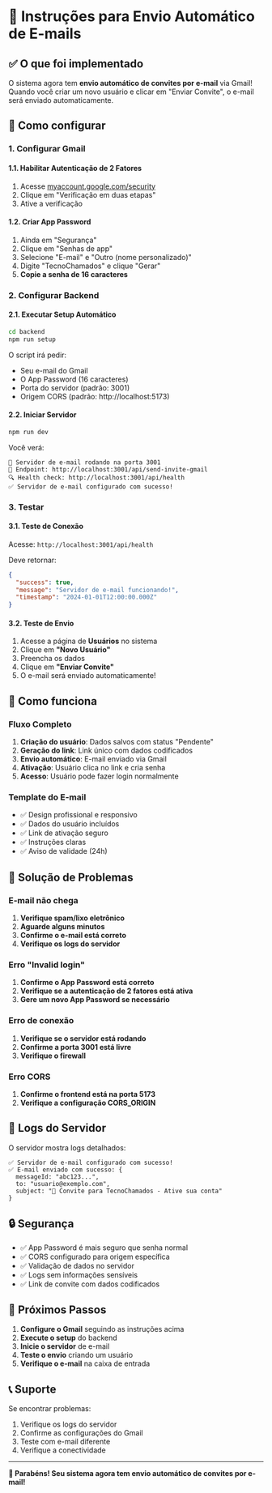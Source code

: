 # 📧 Instruções para Envio Automático de E-mails

## ✅ O que foi implementado

O sistema agora tem **envio automático de convites por e-mail** via Gmail! Quando você criar um novo usuário e clicar em "Enviar Convite", o e-mail será enviado automaticamente.

## 🚀 Como configurar

### 1. Configurar Gmail

#### 1.1. Habilitar Autenticação de 2 Fatores
1. Acesse [myaccount.google.com/security](https://myaccount.google.com/security)
2. Clique em "Verificação em duas etapas"
3. Ative a verificação

#### 1.2. Criar App Password
1. Ainda em "Segurança"
2. Clique em "Senhas de app"
3. Selecione "E-mail" e "Outro (nome personalizado)"
4. Digite "TecnoChamados" e clique "Gerar"
5. **Copie a senha de 16 caracteres**

### 2. Configurar Backend

#### 2.1. Executar Setup Automático
```bash
cd backend
npm run setup
```

O script irá pedir:
- Seu e-mail do Gmail
- O App Password (16 caracteres)
- Porta do servidor (padrão: 3001)
- Origem CORS (padrão: http://localhost:5173)

#### 2.2. Iniciar Servidor
```bash
npm run dev
```

Você verá:
```
🚀 Servidor de e-mail rodando na porta 3001
📧 Endpoint: http://localhost:3001/api/send-invite-gmail
🔍 Health check: http://localhost:3001/api/health
✅ Servidor de e-mail configurado com sucesso!
```

### 3. Testar

#### 3.1. Teste de Conexão
Acesse: `http://localhost:3001/api/health`

Deve retornar:
```json
{
  "success": true,
  "message": "Servidor de e-mail funcionando!",
  "timestamp": "2024-01-01T12:00:00.000Z"
}
```

#### 3.2. Teste de Envio
1. Acesse a página de **Usuários** no sistema
2. Clique em **"Novo Usuário"**
3. Preencha os dados
4. Clique em **"Enviar Convite"**
5. O e-mail será enviado automaticamente!

## 📧 Como funciona

### Fluxo Completo
1. **Criação do usuário**: Dados salvos com status "Pendente"
2. **Geração do link**: Link único com dados codificados
3. **Envio automático**: E-mail enviado via Gmail
4. **Ativação**: Usuário clica no link e cria senha
5. **Acesso**: Usuário pode fazer login normalmente

### Template do E-mail
- ✅ Design profissional e responsivo
- ✅ Dados do usuário incluídos
- ✅ Link de ativação seguro
- ✅ Instruções claras
- ✅ Aviso de validade (24h)

## 🔧 Solução de Problemas

### E-mail não chega
1. **Verifique spam/lixo eletrônico**
2. **Aguarde alguns minutos**
3. **Confirme o e-mail está correto**
4. **Verifique os logs do servidor**

### Erro "Invalid login"
1. **Confirme o App Password está correto**
2. **Verifique se a autenticação de 2 fatores está ativa**
3. **Gere um novo App Password se necessário**

### Erro de conexão
1. **Verifique se o servidor está rodando**
2. **Confirme a porta 3001 está livre**
3. **Verifique o firewall**

### Erro CORS
1. **Confirme o frontend está na porta 5173**
2. **Verifique a configuração CORS_ORIGIN**

## 📝 Logs do Servidor

O servidor mostra logs detalhados:
```
✅ Servidor de e-mail configurado com sucesso!
✅ E-mail enviado com sucesso: {
  messageId: "abc123...",
  to: "usuario@exemplo.com",
  subject: "🎉 Convite para TecnoChamados - Ative sua conta"
}
```

## 🔒 Segurança

- ✅ App Password é mais seguro que senha normal
- ✅ CORS configurado para origem específica
- ✅ Validação de dados no servidor
- ✅ Logs sem informações sensíveis
- ✅ Link de convite com dados codificados

## 🎯 Próximos Passos

1. **Configure o Gmail** seguindo as instruções acima
2. **Execute o setup** do backend
3. **Inicie o servidor** de e-mail
4. **Teste o envio** criando um usuário
5. **Verifique o e-mail** na caixa de entrada

## 📞 Suporte

Se encontrar problemas:
1. Verifique os logs do servidor
2. Confirme as configurações do Gmail
3. Teste com e-mail diferente
4. Verifique a conectividade

---

**🎉 Parabéns! Seu sistema agora tem envio automático de convites por e-mail!** 